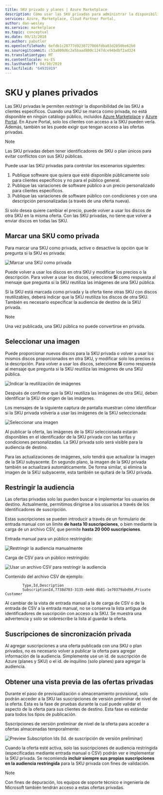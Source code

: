 ```yaml
---
title: SKU privado y planes | Azure Marketplace
description: Cómo usar las SKU privadas para administrar la disponibilidad de la oferta.
services: Azure, Marketplace, Cloud Partner Portal,
author: dan-wesley
ms.service: marketplace
ms.topic: conceptual
ms.date: 09/13/2018
ms.author: pabutler
ms.openlocfilehash: 6efdb1c28777d9230727066fdba03d2850be62b0
ms.sourcegitcommit: c53a800d6c2e5baad800c1247dce94bdbf2ad324
ms.translationtype: MT
ms.contentlocale: es-ES
ms.lasthandoff: 04/30/2019
ms.locfileid: "64935919"
---
```

<a name="private-skus-and-plans"></a>SKU y planes privados
============

Las SKU privadas le permiten restringir la disponibilidad de las SKU a clientes específicos. Cuando una SKU se marca como privada, no está disponible en ningún catálogo público, incluidos [Azure Marketplace](https://azuremarketplace.microsoft.com) y [Azure Portal](https://portal.azure.com). En Azure Portal, solo los clientes con acceso a la SKU pueden verla. Además, también se les puede exigir que tengan acceso a las ofertas privadas.

>[!NOTE]
>Las SKU privadas deben tener identificadores de SKU o plan únicos para evitar conflictos con sus SKU públicas.

Puede usar las SKU privadas para controlar los escenarios siguientes:

1.  Publique software que quiera que esté disponible públicamente solo para clientes específicos y no para el público general.
2.  Publique las variaciones de software público a un precio personalizado para clientes específicos.
3.  Publique las variaciones de software público con condiciones y con una descripción personalizadas (a través de una oferta nueva).

Si solo desea quiere cambiar el precio, puede volver a usar los discos de otra SKU en la misma oferta. Con las SKU privadas, no tiene que volver a enviar discos en todas las SKU.

<a name="mark-a-sku-private"></a>Marcar una SKU como privada
---------------------

Para marcar una SKU como privada, active o desactive la opción que le pregunta si la SKU es privada:

![Marcar una SKU como privada](./media/cloud-partner-portal-publish-virtual-machine/markingskuprivate.png)

Puede volver a usar los discos en otra SKU y modificar los precios o la descripción. Para volver a usar los discos, seleccione **Sí** como respuesta al mensaje que pregunta si la SKU reutiliza las imágenes de una SKU pública.

Si la SKU está marcada como privada y la oferta tiene otras SKU con discos reutilizables, deberá indicar que la SKU reutiliza los discos de otra SKU. También es necesario especificar la audiencia de destino de la SKU privada.

>[!NOTE]
>Una vez publicada, una SKU pública no puede convertirse en privada.

<a name="select-an-image"></a>Seleccionar una imagen
------------------

Puede proporcionar nuevos discos para la SKU privada o volver a usar los mismos discos proporcionados en otra SKU, y modificar solo los precios o la descripción. Para volver a usar los discos, seleccione **Sí** como respuesta al mensaje que pregunta si la SKU reutiliza las imágenes de una SKU pública.

![Indicar la reutilización de imágenes](./media/cloud-partner-portal-publish-virtual-machine/selectimage1.png)

Después de confirmar que la SKU reutiliza las imágenes de otra SKU, deben identificar la SKU de origen de las imágenes.

Los mensajes de la siguiente captura de pantalla muestran cómo identificar si la SKU privada volvería a usar las imágenes de la SKU seleccionada:

![Seleccionar una imagen](./media/cloud-partner-portal-publish-virtual-machine/selectimage2.png)

Al publicar la oferta, las imágenes de la SKU seleccionada estarán disponibles en el identificador de la SKU privada con las tarifas y condiciones personalizadas. La SKU privada solo será visible para la audiencia de destino.

Para las actualizaciones de imágenes, solo tendrá que actualizar la imagen de la SKU subyacente. En segundo plano, la imagen de la SKU privada también se actualizará automáticamente. De forma similar, si elimina la imagen de la SKU subyacente, esta también se quitará de la SKU privada.

<a name="restricting-the-audience"></a>Restringir la audiencia
------------------------

Las ofertas privadas solo las pueden buscar e implementar los usuarios de destino.
Actualmente, permitimos dirigirse a los usuarios a través de los identificadores de suscripción.

Estas suscripciones se pueden introducir a través de un formulario de entrada manual con un límite **de hasta 10 suscripciones**, o bien mediante la carga de un archivo CSV, que permite **hasta 20 000 suscripciones**.

Entrada manual para un público restringido:

![Restringir la audiencia manualmente](./media/cloud-partner-portal-publish-virtual-machine/restrictaudience1.png)

Carga de CSV para un público restringido:

![Usar un archivo CSV para restringir la audiencia](./media/cloud-partner-portal-publish-virtual-machine/restrictaudience2.png)

Contenido del archivo CSV de ejemplo:

            Type,Id,Description
            SubscriptionId,7738d703-3135-4e8d-8b81-1e70379abd9d,Private Customer

Al cambiar de la vista de entrada manual a la de carga de CSV o de la entrada de CSV a la entrada manual, no se conserva la lista antigua de identificadores de suscripción con acceso a la SKU. Se muestra una advertencia y solo se sobrescribe la lista al guardar la oferta.

<a name="sync-private-subscriptions"></a>Suscripciones de sincronización privada
-------------------------

Al agregar suscripciones a una oferta publicada con una SKU o plan privados, no es necesario volver a publicar la oferta para agregar información de la audiencia. Simplemente use un id. de suscripción de Azure (planes y SKU) o el id. de inquilino (solo planes) para agregar la audiencia.

<a name="previewing-private-offers"></a>Obtener una vista previa de las ofertas privadas
-------------------------

Durante el paso de previsualización o almacenamiento provisional, solo podrán acceder a la SKU las suscripciones de versión preliminar de nivel de la oferta. Esta es la fase de pruebas durante la cual puede validar el aspecto de la oferta para sus clientes de destino. Esta fase es estándar para todos los tipos de publicación.

Suscripciones de versión preliminar de nivel de la oferta para acceder a ofertas almacenadas temporalmente:

![Preview Subscription Ids (Id. de suscripción de versión preliminar)](./media/cloud-partner-portal-publish-virtual-machine/previewoffer1.png)

Cuando la oferta esté activa, solo las suscripciones de audiencia restringida (especificadas mediante entrada manual o CSV) podrán ver e implementar la SKU privada. Se recomienda **incluir siempre sus propias suscripciones en la audiencia restringida** para la SKU privada con fines de validación.

>[!NOTE]
>Con fines de depuración, los equipos de soporte técnico e ingeniería de Microsoft también tendrán acceso a estas ofertas privadas.
